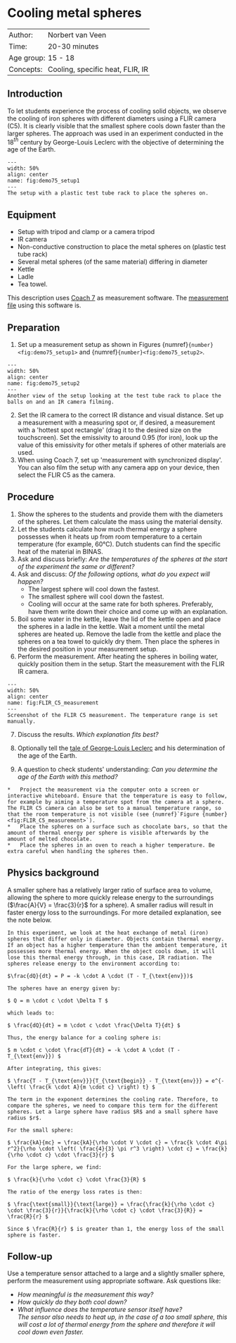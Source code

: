 # Cooling metal spheres

<table style="width: 100%; border-collapse: collapse; border: none;">
    <tr style="background-color: var(--background-color);">  
        <td style="text-align: left; padding: 3px; border: none; color: var(--text-color)">Author:</td>
        <td style="text-align: left; padding: 3px; border: none; color: var(--text-color)">Norbert van Veen</td>
    </tr>
    <tr style="background-color: var(--background-color);"> 
        <td style="text-align: left; padding: 3px; border: none; color: var(--text-color)">Time:</td>
        <td style="text-align: left; padding: 3px; border: none; color: var(--text-color)">20-30 minutes</td>
    </tr>
    <tr style="background-color: var(--background-color);"> 
        <td style="text-align: left; padding: 3px; border: none; color: var(--text-color)">Age group:</td>
        <td style="text-align: left; padding: 3px; border: none; color: var(--text-color)">15 - 18</td>
    </tr>
    <tr style="background-color: var(--background-color);"> 
        <td style="text-align: left; padding: 3px; border: none; color: var(--text-color)">Concepts:</td>
        <td style="text-align: left; padding: 3px; border: none; color: var(--text-color)">Cooling, specific heat, FLIR, IR</td>
    </tr>
</table>

## Introduction
To let students experience the process of cooling solid objects, we observe the cooling of iron spheres with different diameters using a FLIR camera (C5). It is clearly visible that the smallest sphere cools down faster than the larger spheres. The approach was used in an experiment conducted in the 18$^{th}$ century by George-Louis Leclerc with the objective of determining the age of the Earth.

```{figure} demo75_figure1.jpeg
---
width: 50%
align: center
name: fig:demo75_setup1
---
The setup with a plastic test tube rack to place the spheres on.
```

## Equipment
- Setup with tripod and clamp or a camera tripod
- IR camera
- Non-conductive construction to place the metal spheres on (plastic test tube rack)
- Several metal spheres (of the same material) differing in diameter
- Kettle
- Ladle
- Tea towel.

This description uses [Coach 7](https://cma-science.nl/coach7_desktop_downloads_en) as measurement software. The [measurement file](./demo75coach.cma7) using this software is.

## Preparation
1. Set up a measurement setup as shown in Figures {numref}`{number}<fig:demo75_setup1>` and {numref}`{number}<fig:demo75_setup2>`.

```{figure} demo75_figure3.jpeg
---
width: 50%
align: center
name: fig:demo75_setup2
---
Another view of the setup looking at the test tube rack to place the balls on and an IR camera filming.
```
2. Set the IR camera to the correct IR distance and visual distance. Set up a measurement with a measuring spot or, if desired, a measurement with a 'hottest spot rectangle' (drag it to the desired size on the touchscreen). Set the emissivity to around 0.95 (for iron), look up the value of this emissivity for other metals if spheres of other materials are used.
3. When using Coach 7, set up 'measurement with synchronized display'. You can also film the setup with any camera app on your device, then select the FLIR C5 as the camera.

## Procedure
1. Show the spheres to the students and provide them with the diameters of the spheres. Let them calculate the mass using the material density.
2. Let the students calculate how much thermal energy a sphere possesses when it heats up from room temperature to a certain temperature (for example, 60°C). Dutch students can find the specific heat of the material in BINAS.
3. Ask and discuss briefly: *Are the temperatures of the spheres at the start of the experiment the same or different?*
4. Ask and discuss: *Of the following options, what do you expect will happen?* 
    - The largest sphere will cool down the fastest.
    - The smallest sphere will cool down the fastest.
    - Cooling will occur at the same rate for both spheres.
    Preferably, have them write down their choice and come up with an explanation.
5. Boil some water in the kettle, leave the lid of the kettle open and place the spheres in a ladle in the kettle. Wait a moment until the metal spheres are heated up. Remove the ladle from the kettle and place the spheres on a tea towel to quickly dry them. Then place the spheres in the desired position in your measurement setup.
6. Perform the measurement. After heating the spheres in boiling water, quickly position them in the setup. Start the measurement with the FLIR IR camera.

```{figure} demo75_figure2.jpg
---
width: 50%
align: center
name: fig:FLIR_C5_measurement
---
Screenshot of the FLIR C5 measurement. The temperature range is set manually.
```

7. Discuss the results. *Which explanation fits best?*
8. Optionally tell the <a href="https://www.geolsoc.org.uk/Geoscientist/Archive/April-2018/Buffon-the-geologist" target="_blank">tale of George-Louis Leclerc</a> and his determination of the age of the Earth.

9. A question to check students' understanding: *Can you determine the age of the Earth with this method?*

```{tip}
*	Project the measurement via the computer onto a screen or interactive whiteboard. Ensure that the temperature is easy to follow, for example by aiming a temperature spot from the camera at a sphere. The FLIR C5 camera can also be set to a manual temperature range, so that the room temperature is not visible (see {numref}`Figure {number} <fig:FLIR_C5_measurement>`).
*	Place the spheres on a surface such as chocolate bars, so that the amount of thermal energy per sphere is visible afterwards by the amount of melted chocolate.
*	Place the spheres in an oven to reach a higher temperature. Be extra careful when handling the spheres then.
```


## Physics background
A smaller sphere has a relatively larger ratio of surface area to volume, allowing the sphere to more quickly release energy to the surroundings ($\frac{A}{V} = \frac{3}{r}$ for a sphere). A smaller radius will result in faster energy loss to the surroundings. For more detailed explanation, see the note below.

```{note}
In this experiment, we look at the heat exchange of metal (iron) spheres that differ only in diameter. Objects contain thermal energy. If an object has a higher temperature than the ambient temperature, it possesses more thermal energy. When the object cools down, it will lose this thermal energy through, in this case, IR radiation. The spheres release energy to the environment according to:

$\frac{dQ}{dt} = P = -k \cdot A \cdot (T - T_{\text{env}})$

The spheres have an energy given by:

$ Q = m \cdot c \cdot \Delta T $

which leads to:

$ \frac{dQ}{dt} = m \cdot c \cdot \frac{\Delta T}{dt} $

Thus, the energy balance for a cooling sphere is:

$ m \cdot c \cdot \frac{dT}{dt} = -k \cdot A \cdot (T - T_{\text{env}}) $

After integrating, this gives:

$ \frac{T - T_{\text{env}}}{T_{\text{begin}} - T_{\text{env}}} = e^{-\left( \frac{k \cdot A}{m \cdot c} \right) t} $

The term in the exponent determines the cooling rate. Therefore, to compare the spheres, we need to compare this term for the different spheres. Let a large sphere have radius $R$ and a small sphere have radius $r$.

For the small sphere:

$ \frac{kA}{mc} = \frac{kA}{\rho \cdot V \cdot c} = \frac{k \cdot 4\pi r^2}{\rho \cdot \left( \frac{4}{3} \pi r^3 \right) \cdot c} = \frac{k}{\rho \cdot c} \cdot \frac{3}{r} $

For the large sphere, we find:

$ \frac{k}{\rho \cdot c} \cdot \frac{3}{R} $

The ratio of the energy loss rates is then:

$ \frac{\text{small}}{\text{large}} = \frac{\frac{k}{\rho \cdot c} \cdot \frac{3}{r}}{\frac{k}{\rho \cdot c} \cdot \frac{3}{R}} = \frac{R}{r} $

Since $ \frac{R}{r} $ is greater than 1, the energy loss of the small sphere is faster.
```

## Follow-up
Use a temperature sensor attached to a large and a slightly smaller sphere, perform the measurement using appropriate software. Ask questions like:
* *How meaningful is the measurement this way?*
* *How quickly do they both cool down?* 
* *What influence does the temperature sensor itself have?*\
*The sensor also needs to heat up, in the case of a too small sphere, this will cost a lot of thermal energy from the sphere and therefore it will cool down even faster.*

